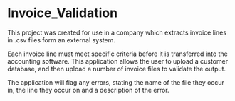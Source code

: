 # Invoice_Validation
This project was created for use in a company which extracts invoice lines in .csv files form an external system.

Each invoice line must meet specific criteria before it is transferred into the accounting software. This application allows the user to upload a customer database, and then upload a number of invoice files to validate the output.

The application will flag any errors, stating the name of the file they occur in, the line they occur on and a description of the error.

